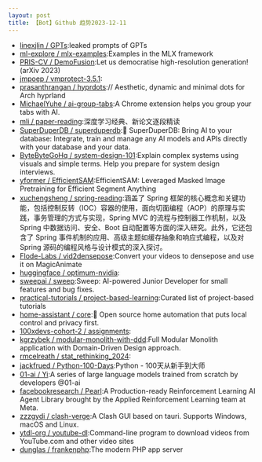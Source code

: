 ```yaml
---
layout: post
title: 【Bot】Github 趋势2023-12-11
---
```


* [linexjlin / GPTs](https://github.com/linexjlin/GPTs):leaked prompts of GPTs
* [ml-explore / mlx-examples](https://github.com/ml-explore/mlx-examples):Examples in the MLX framework
* [PRIS-CV / DemoFusion](https://github.com/PRIS-CV/DemoFusion):Let us democratise high-resolution generation! (arXiv 2023)
* [jmpoep / vmprotect-3.5.1](https://github.com/jmpoep/vmprotect-3.5.1):
* [prasanthrangan / hyprdots](https://github.com/prasanthrangan/hyprdots):// Aesthetic, dynamic and minimal dots for Arch hyprland
* [MichaelYuhe / ai-group-tabs](https://github.com/MichaelYuhe/ai-group-tabs):A Chrome extension helps you group your tabs with AI.
* [mli / paper-reading](https://github.com/mli/paper-reading):深度学习经典、新论文逐段精读
* [SuperDuperDB / superduperdb](https://github.com/SuperDuperDB/superduperdb):🔮 SuperDuperDB: Bring AI to your database: Integrate, train and manage any AI models and APIs directly with your database and your data.
* [ByteByteGoHq / system-design-101](https://github.com/ByteByteGoHq/system-design-101):Explain complex systems using visuals and simple terms. Help you prepare for system design interviews.
* [yformer / EfficientSAM](https://github.com/yformer/EfficientSAM):EfficientSAM: Leveraged Masked Image Pretraining for Efficient Segment Anything
* [xuchengsheng / spring-reading](https://github.com/xuchengsheng/spring-reading):涵盖了 Spring 框架的核心概念和关键功能，包括控制反转（IOC）容器的使用，面向切面编程（AOP）的原理与实践，事务管理的方式与实现，Spring MVC 的流程与控制器工作机制，以及 Spring 中数据访问、安全、Boot 自动配置等方面的深入研究。此外，它还包含了 Spring 事件机制的应用、高级主题如缓存抽象和响应式编程，以及对 Spring 源码的编程风格与设计模式的深入探讨。
* [Flode-Labs / vid2densepose](https://github.com/Flode-Labs/vid2densepose):Convert your videos to densepose and use it on MagicAnimate
* [huggingface / optimum-nvidia](https://github.com/huggingface/optimum-nvidia):
* [sweepai / sweep](https://github.com/sweepai/sweep):Sweep: AI-powered Junior Developer for small features and bug fixes.
* [practical-tutorials / project-based-learning](https://github.com/practical-tutorials/project-based-learning):Curated list of project-based tutorials
* [home-assistant / core](https://github.com/home-assistant/core):🏡 Open source home automation that puts local control and privacy first.
* [100xdevs-cohort-2 / assignments](https://github.com/100xdevs-cohort-2/assignments):
* [kgrzybek / modular-monolith-with-ddd](https://github.com/kgrzybek/modular-monolith-with-ddd):Full Modular Monolith application with Domain-Driven Design approach.
* [rmcelreath / stat_rethinking_2024](https://github.com/rmcelreath/stat_rethinking_2024):
* [jackfrued / Python-100-Days](https://github.com/jackfrued/Python-100-Days):Python - 100天从新手到大师
* [01-ai / Yi](https://github.com/01-ai/Yi):A series of large language models trained from scratch by developers @01-ai
* [facebookresearch / Pearl](https://github.com/facebookresearch/Pearl):A Production-ready Reinforcement Learning AI Agent Library brought by the Applied Reinforcement Learning team at Meta.
* [zzzgydi / clash-verge](https://github.com/zzzgydi/clash-verge):A Clash GUI based on tauri. Supports Windows, macOS and Linux.
* [ytdl-org / youtube-dl](https://github.com/ytdl-org/youtube-dl):Command-line program to download videos from YouTube.com and other video sites
* [dunglas / frankenphp](https://github.com/dunglas/frankenphp):The modern PHP app server
